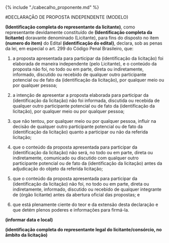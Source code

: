 {% include "./cabecalho_proponente.md" %}

#DECLARAÇÃO DE PROPOSTA INDEPENDENTE (MODELO)

**(Identificação completa do representante da licitante)**, como
representante devidamente constituído de **(Identificação completa da
licitante)** doravante denominado (Licitante), para fins do disposto no
item **(numero do item)** do Edital **(identificação do edital)**,
declara, sob as penas da lei, em especial o art. 299 do Código Penal
Brasileiro, que:

1. a proposta apresentada para participar da (identificação da
licitação) foi elaborada de maneira independente (pelo Licitante), e o
conteúdo da proposta não foi, no todo ou em parte, direta ou
indiretamente, informado, discutido ou recebido de qualquer outro
participante potencial ou de fato da (identificação da licitação), por
qualquer meio ou por qualquer pessoa;

1. a intenção de apresentar a proposta elaborada para participar da
(identificação da licitação) não foi informada, discutida ou recebida de
qualquer outro participante potencial ou de fato da (identificação da
licitação), por qualquer meio ou por qualquer pessoa;

1. que não tentou, por qualquer meio ou por qualquer pessoa, influir
na decisão de qualquer outro participante potencial ou de fato da
(identificação da licitação) quanto a participar ou não da referida
licitação;

1. que o conteúdo da proposta apresentada para participar da
(identificação da licitação) não será, no todo ou em parte, direta ou
indiretamente, comunicado ou discutido com qualquer outro participante
potencial ou de fato da (identificação da licitação) antes da
adjudicação do objeto da referida licitação;

1. que o conteúdo da proposta apresentada para participar da
(identificação da licitação) não foi, no todo ou em parte, direta ou
indiretamente, informado, discutido ou recebido de qualquer integrante
de (órgão licitante) antes da abertura oficial das propostas; e

1. que está plenamente ciente do teor e da extensão desta declaração e
que detém plenos poderes e informações para firmá-la.

**(informar data e local)**
  
**(identificação completa do representante legal do licitante/consórcio, no âmbito da licitação)** 

